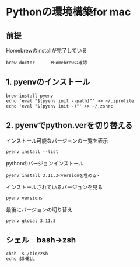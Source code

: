 # Pythonの環境構築for mac
## 前提
Homebrewのinstallが完了している
```
brew doctor      #Homebrewの確認
```
## 1. pyenvのインストール
```
brew install pyenv
echo 'eval "$(pyenv init --path)"' >> ~/.zprofile
echo 'eval "$(pyenv init -)"' >> ~/.zshrc
```
## 2. pyenvでpython.verを切り替える
インストール可能なバージョンの一覧を表示
```
pyenv install --list
```
pythonのバージョンインストール
```
pyenv install 3.11.3<versionを埋める>
```
インストールされているバージョンを見る
```
pyenv versions
```
最後にバージョンの切り替え
```
pyenv global 3.11.3
```

## シェル　bash→zsh
```
chsh -s /bin/zsh
echo $SHELL
```
